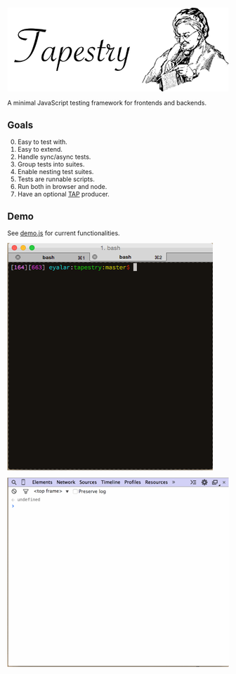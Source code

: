 ![Tapestry](assets/banner.png)

A minimal JavaScript testing framework for frontends and backends.

## Goals

0. Easy to test with.
0. Easy to extend.
0. Handle sync/async tests.
0. Group tests into suites.
0. Enable nesting test suites.
0. Tests are runnable scripts.
0. Run both in browser and node.
0. Have an optional [TAP](http://testanything.org/) producer.

## Demo

See [demo.js](demo.js) for current functionalities.

![Demo Node](assets/demo.gif)

![Demo Browser](assets/demo_browser.gif)
